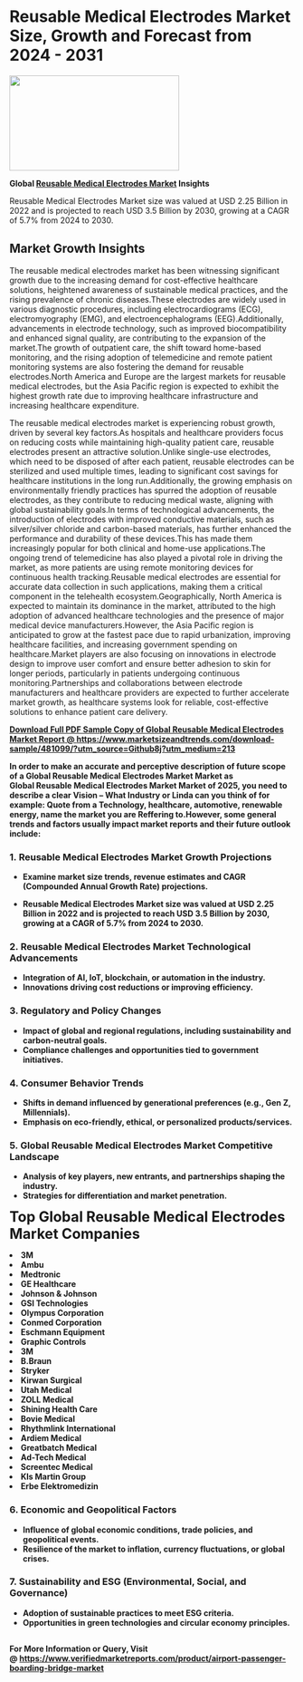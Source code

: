 <H1>Reusable Medical Electrodes Market Size, Growth and Forecast from 2024 - 2031</H1><img class="aligncenter size-medium wp-image-584254" src="https://thirdeyenews.in/wp-content/uploads/2024/09/Global-Market-Research-300x168.jpeg" alt="" width="300" height="168" /><p><strong>Global&nbsp;<a href="https://www.marketsizeandtrends.com/download-sample/481099/?utm_source=Github8j?utm_medium=213">Reusable Medical Electrodes Market</a> Insights</strong></p><p>Reusable Medical Electrodes Market size was valued at USD 2.25 Billion in 2022 and is projected to reach USD 3.5 Billion by 2030, growing at a CAGR of 5.7% from 2024 to 2030.</p><p><h2>Market Growth Insights</h2> <p>The reusable medical electrodes market has been witnessing significant growth due to the increasing demand for cost-effective healthcare solutions, heightened awareness of sustainable medical practices, and the rising prevalence of chronic diseases.These electrodes are widely used in various diagnostic procedures, including electrocardiograms (ECG), electromyography (EMG), and electroencephalograms (EEG).Additionally, advancements in electrode technology, such as improved biocompatibility and enhanced signal quality, are contributing to the expansion of the market.The growth of outpatient care, the shift toward home-based monitoring, and the rising adoption of telemedicine and remote patient monitoring systems are also fostering the demand for reusable electrodes.North America and Europe are the largest markets for reusable medical electrodes, but the Asia Pacific region is expected to exhibit the highest growth rate due to improving healthcare infrastructure and increasing healthcare expenditure.</p> <p><strong><a href="#"></a></strong></p> <p>The reusable medical electrodes market is experiencing robust growth, driven by several key factors.As hospitals and healthcare providers focus on reducing costs while maintaining high-quality patient care, reusable electrodes present an attractive solution.Unlike single-use electrodes, which need to be disposed of after each patient, reusable electrodes can be sterilized and used multiple times, leading to significant cost savings for healthcare institutions in the long run.Additionally, the growing emphasis on environmentally friendly practices has spurred the adoption of reusable electrodes, as they contribute to reducing medical waste, aligning with global sustainability goals.In terms of technological advancements, the introduction of electrodes with improved conductive materials, such as silver/silver chloride and carbon-based materials, has further enhanced the performance and durability of these devices.This has made them increasingly popular for both clinical and home-use applications.The ongoing trend of telemedicine has also played a pivotal role in driving the market, as more patients are using remote monitoring devices for continuous health tracking.Reusable medical electrodes are essential for accurate data collection in such applications, making them a critical component in the telehealth ecosystem.Geographically, North America is expected to maintain its dominance in the market, attributed to the high adoption of advanced healthcare technologies and the presence of major medical device manufacturers.However, the Asia Pacific region is anticipated to grow at the fastest pace due to rapid urbanization, improving healthcare facilities, and increasing government spending on healthcare.Market players are also focusing on innovations in electrode design to improve user comfort and ensure better adhesion to skin for longer periods, particularly in patients undergoing continuous monitoring.Partnerships and collaborations between electrode manufacturers and healthcare providers are expected to further accelerate market growth, as healthcare systems look for reliable, cost-effective solutions to enhance patient care delivery.</p> <p><strong><a href="#"></p><p><span class=""><strong>Download Full PDF Sample Copy of Global Reusable Medical Electrodes Market Report</strong> @ <a href="https://www.marketsizeandtrends.com/download-sample/481099/?utm_source=Github8j?utm_medium=213" target="_blank">https://www.marketsizeandtrends.com/download-sample/481099/?utm_source=Github8j?utm_medium=213</a></span></p><p>In order to make an accurate and perceptive description of future scope of a Global&nbsp;Reusable Medical Electrodes Market Market as Global&nbsp;Reusable Medical Electrodes Market Market of 2025, you need to describe a clear Vision &ndash; What Industry or Linda can you think of for example: Quote from a Technology, healthcare, automotive, renewable energy, name the market you are Reffering to.However, some general trends and factors usually impact market reports and their future outlook include:</p><h3>1.&nbsp;<strong>Reusable Medical Electrodes Market Growth Projections</strong></h3><ul><li>Examine market size trends, revenue estimates and CAGR (Compounded Annual Growth Rate) projections.</li><li><p>Reusable Medical Electrodes Market size was valued at USD 2.25 Billion in 2022 and is projected to reach USD 3.5 Billion by 2030, growing at a CAGR of 5.7% from 2024 to 2030.</p></li></ul><h3>2.&nbsp;<strong>Reusable Medical Electrodes Market Technological Advancements</strong></h3><ul><li>Integration of AI, IoT, blockchain, or automation in the industry.</li><li>Innovations driving cost reductions or improving efficiency.</li></ul><h3>3.&nbsp;<strong>Regulatory and Policy Changes</strong></h3><ul><li>Impact of global and regional regulations, including sustainability and carbon-neutral goals.</li><li>Compliance challenges and opportunities tied to government initiatives.</li></ul><h3>4.&nbsp;<strong>Consumer Behavior Trends</strong></h3><ul><li>Shifts in demand influenced by generational preferences (e.g., Gen Z, Millennials).</li><li>Emphasis on eco-friendly, ethical, or personalized products/services.</li></ul><h3>5.&nbsp;<strong>Global Reusable Medical Electrodes Market Competitive Landscape</strong></h3><ul><li>Analysis of key players, new entrants, and partnerships shaping the industry.</li><li>Strategies for differentiation and market penetration.</li></ul><p data-pm-slice="1 1 []"><span style="color: inherit; font-family: inherit; font-size: 25px;">Top Global Reusable Medical Electrodes Market Companies</span></p><div class="" data-test-id=""><p><li>3M</li><li> Ambu</li><li> Medtronic</li><li> GE Healthcare</li><li> Johnson & Johnson</li><li> GSI Technologies</li><li> Olympus Corporation</li><li> Conmed Corporation</li><li> Eschmann Equipment</li><li> Graphic Controls</li><li> 3M</li><li> B.Braun</li><li> Stryker</li><li> Kirwan Surgical</li><li> Utah Medical</li><li> ZOLL Medical</li><li> Shining Health Care</li><li> Bovie Medical</li><li> Rhythmlink International</li><li> Ardiem Medical</li><li> Greatbatch Medical</li><li> Ad-Tech Medical</li><li> Screentec Medical</li><li> Kls Martin Group</li><li> Erbe Elektromedizin</li></p></div><h3>6.&nbsp;<strong>Economic and Geopolitical Factors</strong></h3><ul><li>Influence of global economic conditions, trade policies, and geopolitical events.</li><li>Resilience of the market to inflation, currency fluctuations, or global crises.</li></ul><h3>7.&nbsp;<strong>Sustainability and ESG (Environmental, Social, and Governance)</strong></h3><ul><li>Adoption of sustainable practices to meet ESG criteria.</li><li>Opportunities in green technologies and circular economy principles.</li></ul><h2><strong style="font-size: 14px;">For More Information or Query, Visit @&nbsp;</strong><a style="background-color: #ffffff; font-size: 14px;" href="https://www.marketsizeandtrends.com/report/reusable-medical-electrodes-market/" target="_blank">https://www.verifiedmarketreports.com/product/airport-passenger-boarding-bridge-market</a></h2>